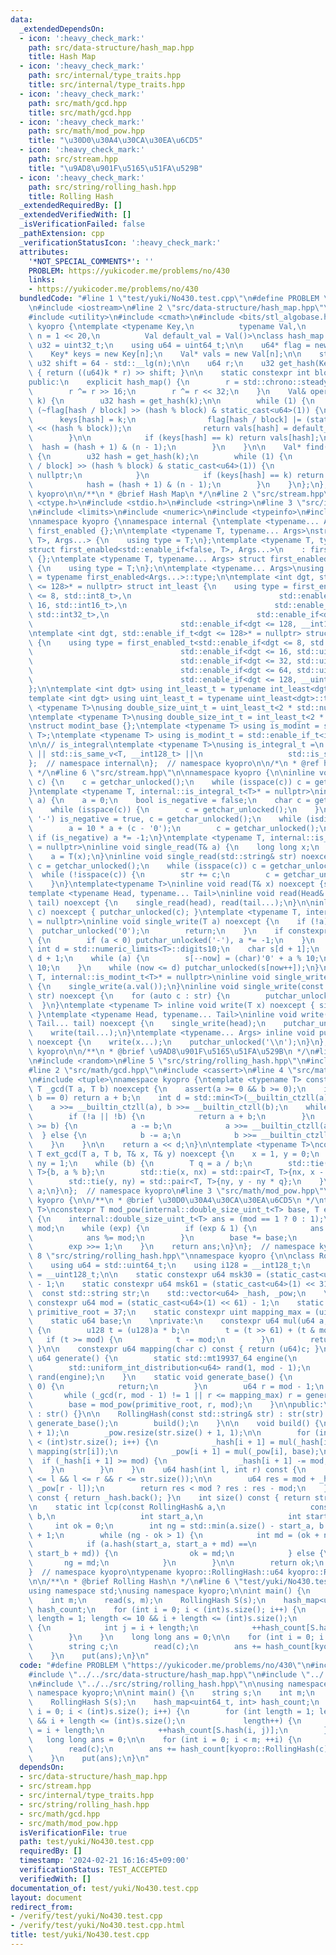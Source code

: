 ```yaml
---
data:
  _extendedDependsOn:
  - icon: ':heavy_check_mark:'
    path: src/data-structure/hash_map.hpp
    title: Hash Map
  - icon: ':heavy_check_mark:'
    path: src/internal/type_traits.hpp
    title: src/internal/type_traits.hpp
  - icon: ':heavy_check_mark:'
    path: src/math/gcd.hpp
    title: src/math/gcd.hpp
  - icon: ':heavy_check_mark:'
    path: src/math/mod_pow.hpp
    title: "\u30D0\u30A4\u30CA\u30EA\u6CD5"
  - icon: ':heavy_check_mark:'
    path: src/stream.hpp
    title: "\u9AD8\u901F\u5165\u51FA\u529B"
  - icon: ':heavy_check_mark:'
    path: src/string/rolling_hash.hpp
    title: Rolling Hash
  _extendedRequiredBy: []
  _extendedVerifiedWith: []
  _isVerificationFailed: false
  _pathExtension: cpp
  _verificationStatusIcon: ':heavy_check_mark:'
  attributes:
    '*NOT_SPECIAL_COMMENTS*': ''
    PROBLEM: https://yukicoder.me/problems/no/430
    links:
    - https://yukicoder.me/problems/no/430
  bundledCode: "#line 1 \"test/yuki/No430.test.cpp\"\n#define PROBLEM \"https://yukicoder.me/problems/no/430\"\
    \n#include <iostream>\n#line 2 \"src/data-structure/hash_map.hpp\"\n#include <chrono>\n\
    #include <utility>\n#include <cmath>\n#include <bits/stl_algobase.h>\n\nnamespace\
    \ kyopro {\ntemplate <typename Key,\n          typename Val,\n          std::size_t\
    \ n = 1 << 20,\n          Val default_val = Val()>\nclass hash_map {\n    using\
    \ u32 = uint32_t;\n    using u64 = uint64_t;\n\n    u64* flag = new u64[n / 64];\n\
    \    Key* keys = new Key[n];\n    Val* vals = new Val[n];\n\n    static constexpr\
    \ u32 shift = 64 - std::__lg(n);\n\n    u64 r;\n    u32 get_hash(Key k) const\
    \ { return ((u64)k * r) >> shift; }\n\n    static constexpr int block = 64;\n\n\
    public:\n    explicit hash_map() {\n        r = std::chrono::steady_clock::now().time_since_epoch().count();\n\
    \        r ^= r >> 16;\n        r ^= r << 32;\n    }\n    Val& operator[](Key\
    \ k) {\n        u32 hash = get_hash(k);\n\n        while (1) {\n            if\
    \ (~flag[hash / block] >> (hash % block) & static_cast<u64>(1)) {\n          \
    \      keys[hash] = k;\n                flag[hash / block] |= (static_cast<u64>(1)\
    \ << (hash % block));\n                return vals[hash] = default_val;\n    \
    \        }\n\n            if (keys[hash] == k) return vals[hash];\n          \
    \  hash = (hash + 1) & (n - 1);\n        }\n    }\n\n    Val* find(Key k) const\
    \ {\n        u32 hash = get_hash(k);\n        while (1) {\n            if (~flag[hash\
    \ / block] >> (hash % block) & static_cast<u64>(1)) {\n                return\
    \ nullptr;\n            }\n            if (keys[hash] == k) return &(vals[hash]);\n\
    \            hash = (hash + 1) & (n - 1);\n        }\n    }\n};\n};  // namespace\
    \ kyopro\n\n/**\n * @brief Hash Map\n */\n#line 2 \"src/stream.hpp\"\n#include\
    \ <ctype.h>\n#include <stdio.h>\n#include <string>\n#line 3 \"src/internal/type_traits.hpp\"\
    \n#include <limits>\n#include <numeric>\n#include <typeinfo>\n#include <cstdint>\n\
    \nnamespace kyopro {\nnamespace internal {\ntemplate <typename... Args> struct\
    \ first_enabled {};\n\ntemplate <typename T, typename... Args>\nstruct first_enabled<std::enable_if<true,\
    \ T>, Args...> {\n    using type = T;\n};\ntemplate <typename T, typename... Args>\n\
    struct first_enabled<std::enable_if<false, T>, Args...>\n    : first_enabled<Args...>\
    \ {};\ntemplate <typename T, typename... Args> struct first_enabled<T, Args...>\
    \ {\n    using type = T;\n};\n\ntemplate <typename... Args>\nusing first_enabled_t\
    \ = typename first_enabled<Args...>::type;\n\ntemplate <int dgt, std::enable_if_t<dgt\
    \ <= 128>* = nullptr> struct int_least {\n    using type = first_enabled_t<std::enable_if<dgt\
    \ <= 8, std::int8_t>,\n                                 std::enable_if<dgt <=\
    \ 16, std::int16_t>,\n                                 std::enable_if<dgt <= 32,\
    \ std::int32_t>,\n                                 std::enable_if<dgt <= 64, std::int64_t>,\n\
    \                                 std::enable_if<dgt <= 128, __int128_t>>;\n};\n\
    \ntemplate <int dgt, std::enable_if_t<dgt <= 128>* = nullptr> struct uint_least\
    \ {\n    using type = first_enabled_t<std::enable_if<dgt <= 8, std::uint8_t>,\n\
    \                                 std::enable_if<dgt <= 16, std::uint16_t>,\n\
    \                                 std::enable_if<dgt <= 32, std::uint32_t>,\n\
    \                                 std::enable_if<dgt <= 64, std::uint64_t>,\n\
    \                                 std::enable_if<dgt <= 128, __uint128_t>>;\n\
    };\n\ntemplate <int dgt> using int_least_t = typename int_least<dgt>::type;\n\
    template <int dgt> using uint_least_t = typename uint_least<dgt>::type;\n\ntemplate\
    \ <typename T>\nusing double_size_uint_t = uint_least_t<2 * std::numeric_limits<T>::digits>;\n\
    \ntemplate <typename T>\nusing double_size_int_t = int_least_t<2 * std::numeric_limits<T>::digits>;\n\
    \nstruct modint_base {};\ntemplate <typename T> using is_modint = std::is_base_of<modint_base,\
    \ T>;\ntemplate <typename T> using is_modint_t = std::enable_if_t<is_modint<T>::value>;\n\
    \n\n// is_integral\ntemplate <typename T>\nusing is_integral_t =\n    std::enable_if_t<std::is_integral_v<T>\
    \ || std::is_same_v<T, __int128_t> ||\n                   std::is_same_v<T, __uint128_t>>;\n\
    };  // namespace internal\n};  // namespace kyopro\n\n/*\n * @ref https://qiita.com/kazatsuyu/items/f8c3b304e7f8b35263d8\n\
    \ */\n#line 6 \"src/stream.hpp\"\n\nnamespace kyopro {\n\ninline void single_read(char&\
    \ c) {\n    c = getchar_unlocked();\n    while (isspace(c)) c = getchar_unlocked();\n\
    }\ntemplate <typename T, internal::is_integral_t<T>* = nullptr>\ninline void single_read(T&\
    \ a) {\n    a = 0;\n    bool is_negative = false;\n    char c = getchar_unlocked();\n\
    \    while (isspace(c)) {\n        c = getchar_unlocked();\n    }\n    if (c ==\
    \ '-') is_negative = true, c = getchar_unlocked();\n    while (isdigit(c)) {\n\
    \        a = 10 * a + (c - '0');\n        c = getchar_unlocked();\n    }\n   \
    \ if (is_negative) a *= -1;\n}\ntemplate <typename T, internal::is_modint_t<T>*\
    \ = nullptr>\ninline void single_read(T& a) {\n    long long x;\n    single_read(x);\n\
    \    a = T(x);\n}\ninline void single_read(std::string& str) noexcept {\n    char\
    \ c = getchar_unlocked();\n    while (isspace(c)) c = getchar_unlocked();\n  \
    \  while (!isspace(c)) {\n        str += c;\n        c = getchar_unlocked();\n\
    \    }\n}\ntemplate<typename T>\ninline void read(T& x) noexcept {single_read(x);}\n\
    template <typename Head, typename... Tail>\ninline void read(Head& head, Tail&...\
    \ tail) noexcept {\n    single_read(head), read(tail...);\n}\n\ninline void single_write(char\
    \ c) noexcept { putchar_unlocked(c); }\ntemplate <typename T, internal::is_integral_t<T>*\
    \ = nullptr>\ninline void single_write(T a) noexcept {\n    if (!a) {\n      \
    \  putchar_unlocked('0');\n        return;\n    }\n    if constexpr (std::is_signed_v<T>)\
    \ {\n        if (a < 0) putchar_unlocked('-'), a *= -1;\n    }\n    constexpr\
    \ int d = std::numeric_limits<T>::digits10;\n    char s[d + 1];\n    int now =\
    \ d + 1;\n    while (a) {\n        s[--now] = (char)'0' + a % 10;\n        a /=\
    \ 10;\n    }\n    while (now <= d) putchar_unlocked(s[now++]);\n}\ntemplate <typename\
    \ T, internal::is_modint_t<T>* = nullptr>\ninline void single_write(T a) noexcept\
    \ {\n    single_write(a.val());\n}\ninline void single_write(const std::string&\
    \ str) noexcept {\n    for (auto c : str) {\n        putchar_unlocked(c);\n  \
    \  }\n}\ntemplate <typename T> inline void write(T x) noexcept { single_write(x);\
    \ }\ntemplate <typename Head, typename... Tail>\ninline void write(Head head,\
    \ Tail... tail) noexcept {\n    single_write(head);\n    putchar_unlocked(' ');\n\
    \    write(tail...);\n}\ntemplate <typename... Args> inline void put(Args... x)\
    \ noexcept {\n    write(x...);\n    putchar_unlocked('\\n');\n}\n};  // namespace\
    \ kyopro\n\n/**\n * @brief \u9AD8\u901F\u5165\u51FA\u529B\n */\n#line 3 \"src/string/rolling_hash.hpp\"\
    \n#include <random>\n#line 5 \"src/string/rolling_hash.hpp\"\n#include <vector>\n\
    #line 2 \"src/math/gcd.hpp\"\n#include <cassert>\n#line 4 \"src/math/gcd.hpp\"\
    \n#include <tuple>\nnamespace kyopro {\ntemplate <typename T> constexpr inline\
    \ T _gcd(T a, T b) noexcept {\n    assert(a >= 0 && b >= 0);\n    if (a == 0 ||\
    \ b == 0) return a + b;\n    int d = std::min<T>(__builtin_ctzll(a), __builtin_ctzll(b));\n\
    \    a >>= __builtin_ctzll(a), b >>= __builtin_ctzll(b);\n    while (a != b) {\n\
    \        if (!a || !b) {\n            return a + b;\n        }\n        if (a\
    \ >= b) {\n            a -= b;\n            a >>= __builtin_ctzll(a);\n      \
    \  } else {\n            b -= a;\n            b >>= __builtin_ctzll(b);\n    \
    \    }\n    }\n\n    return a << d;\n}\n\ntemplate <typename T>\nconstexpr inline\
    \ T ext_gcd(T a, T b, T& x, T& y) noexcept {\n    x = 1, y = 0;\n    T nx = 0,\
    \ ny = 1;\n    while (b) {\n        T q = a / b;\n        std::tie(a, b) = std::pair<T,\
    \ T>{b, a % b};\n        std::tie(x, nx) = std::pair<T, T>{nx, x - nx * q};\n\
    \        std::tie(y, ny) = std::pair<T, T>{ny, y - ny * q};\n    }\n    return\
    \ a;\n}\n};  // namespace kyopro\n#line 3 \"src/math/mod_pow.hpp\"\nnamespace\
    \ kyopro {\n\n/**\n * @brief \u30D0\u30A4\u30CA\u30EA\u6CD5\n */\ntemplate <typename\
    \ T>\nconstexpr T mod_pow(internal::double_size_uint_t<T> base, T exp, T mod)\
    \ {\n    internal::double_size_uint_t<T> ans = (mod == 1 ? 0 : 1);\n    base %=\
    \ mod;\n    while (exp) {\n        if (exp & 1) {\n            ans *= base;\n\
    \            ans %= mod;\n        }\n        base *= base;\n        base %= mod;\n\
    \        exp >>= 1;\n    }\n    return ans;\n}\n};  // namespace kyopro\n#line\
    \ 8 \"src/string/rolling_hash.hpp\"\nnamespace kyopro {\n\nclass RollingHash {\n\
    \    using u64 = std::uint64_t;\n    using i128 = __int128_t;\n    using u128\
    \ = __uint128_t;\n\n    static constexpr u64 msk30 = (static_cast<u64>(1) << 30)\
    \ - 1;\n    static constexpr u64 msk61 = (static_cast<u64>(1) << 31) - 1;\n  \
    \  const std::string str;\n    std::vector<u64> _hash, _pow;\n    \n    static\
    \ constexpr u64 mod = (static_cast<u64>(1) << 61) - 1;\n    static constexpr u64\
    \ primitive_root = 37;\n    static constexpr uint mapping_max = (uint)'Z' + 2;\n\
    \    static u64 base;\n    \nprivate:\n    constexpr u64 mul(u64 a, u64 b) const\
    \ {\n        u128 t = (u128)a * b;\n        t = (t >> 61) + (t & mod);\n     \
    \   if (t >= mod) {\n            t -= mod;\n        }\n        return t;\n   \
    \ }\n\n    constexpr u64 mapping(char c) const { return (u64)c; }\n\n    static\
    \ u64 generate() {\n        static std::mt19937_64 engine(\n            std::chrono::steady_clock::now().time_since_epoch().count());\n\
    \        std::uniform_int_distribution<u64> rand(1, mod - 1);\n        return\
    \ rand(engine);\n    }\n    static void generate_base() {\n        if (base !=\
    \ 0) {\n            return;\n        }\n        u64 r = mod - 1;\n        \n \
    \       while (_gcd(r, mod - 1) != 1 || r <= mapping_max) r = generate();\n\n\
    \        base = mod_pow(primitive_root, r, mod);\n    }\n\npublic:\n    RollingHash()\
    \ : str() {}\n\n    RollingHash(const std::string& str) : str(str) {\n       \
    \ generate_base();\n        build();\n    }\n\n    void build() {\n        _hash.resize(str.size()\
    \ + 1);\n        _pow.resize(str.size() + 1, 1);\n\n        for (int i = 0; i\
    \ < (int)str.size(); i++) {\n            _hash[i + 1] = mul(_hash[i], base) +\
    \ mapping(str[i]);\n            _pow[i + 1] = mul(_pow[i], base);\n          \
    \  if (_hash[i + 1] >= mod) {\n                _hash[i + 1] -= mod;\n        \
    \    }\n        }\n    }\n    u64 hash(int l, int r) const {\n        assert(0\
    \ <= l && l <= r && r <= str.size());\n\n        u64 res = mod + _hash[r] - mul(_hash[l],\
    \ _pow[r - l]);\n        return res < mod ? res : res - mod;\n    }\n    u64 get_all()\
    \ const { return _hash.back(); }\n    int size() const { return str.size(); }\n\
    \n    static int lcp(const RollingHash& a,\n                   const RollingHash&\
    \ b,\n                   int start_a,\n                   int start_b) {\n   \
    \     int ok = 0;\n        int ng = std::min(a.size() - start_a, b.size() - start_b)\
    \ + 1;\n        while (ng - ok > 1) {\n            int md = (ok + ng) >> 1;\n\
    \            if (a.hash(start_a, start_a + md) ==\n                b.hash(start_b,\
    \ start_b + md)) {\n                ok = md;\n            } else {\n         \
    \       ng = md;\n            }\n        }\n\n        return ok;\n    }\n};\n\
    }  // namespace kyopro\ntypename kyopro::RollingHash::u64 kyopro::RollingHash::base;\n\
    \n\n/**\n * @brief Rolling Hash\n */\n#line 6 \"test/yuki/No430.test.cpp\"\n\n\
    using namespace std;\nusing namespace kyopro;\n\nint main() {\n    string s;\n\
    \    int m;\n    read(s, m);\n    RollingHash S(s);\n    hash_map<uint64_t, int>\
    \ hash_count;\n    for (int i = 0; i < (int)s.size(); i++) {\n        for (int\
    \ length = 1; length <= 10 && i + length <= (int)s.size();\n             length++)\
    \ {\n            int j = i + length;\n            ++hash_count[S.hash(i, j)];\n\
    \        }\n    }\n    long long ans = 0;\n\n    for (int i = 0; i < m; ++i) {\n\
    \        string c;\n        read(c);\n        ans += hash_count[kyopro::RollingHash(c).get_all()];\n\
    \    }\n    put(ans);\n}\n"
  code: "#define PROBLEM \"https://yukicoder.me/problems/no/430\"\n#include <iostream>\n\
    #include \"../../src/data-structure/hash_map.hpp\"\n#include \"../../src/stream.hpp\"\
    \n#include \"../../src/string/rolling_hash.hpp\"\n\nusing namespace std;\nusing\
    \ namespace kyopro;\n\nint main() {\n    string s;\n    int m;\n    read(s, m);\n\
    \    RollingHash S(s);\n    hash_map<uint64_t, int> hash_count;\n    for (int\
    \ i = 0; i < (int)s.size(); i++) {\n        for (int length = 1; length <= 10\
    \ && i + length <= (int)s.size();\n             length++) {\n            int j\
    \ = i + length;\n            ++hash_count[S.hash(i, j)];\n        }\n    }\n \
    \   long long ans = 0;\n\n    for (int i = 0; i < m; ++i) {\n        string c;\n\
    \        read(c);\n        ans += hash_count[kyopro::RollingHash(c).get_all()];\n\
    \    }\n    put(ans);\n}\n"
  dependsOn:
  - src/data-structure/hash_map.hpp
  - src/stream.hpp
  - src/internal/type_traits.hpp
  - src/string/rolling_hash.hpp
  - src/math/gcd.hpp
  - src/math/mod_pow.hpp
  isVerificationFile: true
  path: test/yuki/No430.test.cpp
  requiredBy: []
  timestamp: '2024-02-21 16:16:45+09:00'
  verificationStatus: TEST_ACCEPTED
  verifiedWith: []
documentation_of: test/yuki/No430.test.cpp
layout: document
redirect_from:
- /verify/test/yuki/No430.test.cpp
- /verify/test/yuki/No430.test.cpp.html
title: test/yuki/No430.test.cpp
---
```

